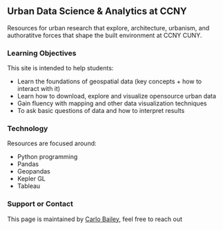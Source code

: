 ## Urban Data Science & Analytics at CCNY

Resources for urban research that explore, architecture, urbanism, and authoratitve forces that shape the built environment at CCNY CUNY.

### Learning Objectives

This site is intended to help students:

- Learn the foundations of geospatial data (key concepts + how to interact with it)
- Learn how to download, explore and visualize opensource urban data
- Gain fluency with mapping and other data visualization techniques
- To ask basic questions of data and how to interpret results

### Technology

Resources are focused around:
- Python programming
- Pandas
- Geopandas
- Kepler GL
- Tableau


### Support or Contact

This page is maintained by [Carlo Bailey](https://carlobailey.com/), feel free to reach out
